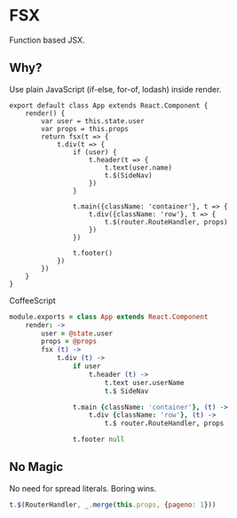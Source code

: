 # FSX

Function based JSX.

## Why?

Use plain JavaScript (if-else, for-of, lodash) inside render.

```es6
export default class App extends React.Component {
    render() {
        var user = this.state.user
        var props = this.props
        return fsx(t => {
            t.div(t => {
                if (user) {
                    t.header(t => {
                        t.text(user.name)
                        t.$(SideNav)
                    })
                }

                t.main({className: 'container'}, t => {
                    t.div({className: 'row'}, t => {
                        t.$(router.RouteHandler, props)
                    })
                })

                t.footer()
            })
        })
    }
}
```

CoffeeScript

```coffeescript
module.exports = class App extends React.Component
    render: ->
        user = @state.user
        props = @props
        fsx (t) ->
            t.div (t) ->
                if user
                    t.header (t) ->
                        t.text user.userName
                        t.$ SideNav

                t.main {className: 'container'}, (t) ->
                    t.div {className: 'row'}, (t) ->
                        t.$ router.RouteHandler, props

                t.footer null
```

## No Magic

No need for spread literals. Boring wins.

```js
t.$(RouterHandler, _.merge(this.props, {pageno: 1}))
```
